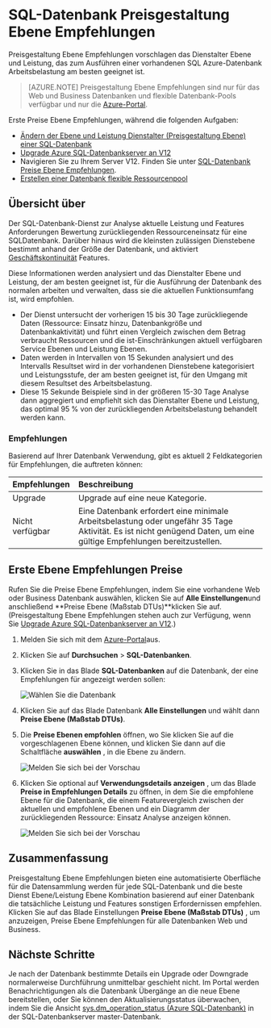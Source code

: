 <properties 
   pageTitle="Preise Ebene Empfehlungen für SQL Azure-Datenbank" 
   description="Beim Ändern von Preise sind Ebenen der Azure-Portal Preise Ebene Empfehlungen vorausgesetzt, sollten Sie die Ebene, die am besten geeignet ist, die zum Ausführen einer vorhandenen Azure SQL-Datenbank die Arbeitsbelastung geeignet ist. Preisgestaltung Ebenen beschreiben das Dienstalter Ebene und Leistung von einer SQL-Datenbank." 
   services="sql-database" 
   documentationCenter="" 
   authors="stevestein" 
   manager="jhubbard" 
   editor="monicar"/>

<tags
   ms.service="sql-database"
   ms.devlang="na"
   ms.topic="article"
   ms.tgt_pltfrm="na"
   ms.workload="data-management" 
   ms.date="08/08/2016"
   ms.author="sstein"/>

# <a name="sql-database-pricing-tier-recommendations"></a>SQL-Datenbank Preisgestaltung Ebene Empfehlungen

 Preisgestaltung Ebene Empfehlungen vorschlagen das Dienstalter Ebene und Leistung, das zum Ausführen einer vorhandenen SQL Azure-Datenbank Arbeitsbelastung am besten geeignet ist.

> [AZURE.NOTE] Preisgestaltung Ebene Empfehlungen sind nur für das Web und Business Datenbanken und flexible Datenbank-Pools verfügbar und nur die [Azure-Portal](https://portal.azure.com/).


Erste Preise Ebene Empfehlungen, während die folgenden Aufgaben:

- [Ändern der Ebene und Leistung Dienstalter (Preisgestaltung Ebene) einer SQL-Datenbank](sql-database-scale-up.md)
- [Upgrade Azure SQL-Datenbankserver an V12](sql-database-upgrade-server-portal.md)
- Navigieren Sie zu Ihrem Server V12. Finden Sie unter [SQL-Datenbank Preise Ebene Empfehlungen](sql-database-service-tier-advisor.md).
- [Erstellen einer Datenbank flexible Ressourcenpool](sql-database-elastic-pool.md#elastic-database-pool-pricing-tier-recommendations)





## <a name="overview"></a>Übersicht über

Der SQL-Datenbank-Dienst zur Analyse aktuelle Leistung und Features Anforderungen Bewertung zurückliegenden Ressourceneinsatz für eine SQL­Datenbank. Darüber hinaus wird die kleinsten zulässigen Dienstebene bestimmt anhand der Größe der Datenbank, und aktiviert [Geschäftskontinuität](sql-database-business-continuity.md) Features. 

Diese Informationen werden analysiert und das Dienstalter Ebene und Leistung, der am besten geeignet ist, für die Ausführung der Datenbank des normalen arbeiten und verwalten, dass sie die aktuellen Funktionsumfang ist, wird empfohlen.

- Der Dienst untersucht der vorherigen 15 bis 30 Tage zurückliegende Daten (Ressource: Einsatz hinzu, Datenbankgröße und Datenbankaktivität) und führt einen Vergleich zwischen dem Betrag verbraucht Ressourcen und die ist-Einschränkungen aktuell verfügbaren Service Ebenen und Leistung Ebenen.
- Daten werden in Intervallen von 15 Sekunden analysiert und des Intervalls Resultset wird in der vorhandenen Dienstebene kategorisiert und Leistungsstufe, der am besten geeignet ist, für den Umgang mit diesem Resultset des Arbeitsbelastung.
- Diese 15 Sekunde Beispiele sind in der größeren 15-30 Tage Analyse dann aggregiert und empfiehlt sich das Dienstalter Ebene und Leistung, das optimal 95 % von der zurückliegenden Arbeitsbelastung behandelt werden kann.

### <a name="recommendations"></a>Empfehlungen

Basierend auf Ihrer Datenbank Verwendung, gibt es aktuell 2 Feldkategorien für Empfehlungen, die auftreten können:


| Empfehlungen | Beschreibung |
| :--- | :--- |
| Upgrade | Upgrade auf eine neue Kategorie. |
| Nicht verfügbar | Eine Datenbank erfordert eine minimale Arbeitsbelastung oder ungefähr 35 Tage Aktivität. Es ist nicht genügend Daten, um eine gültige Empfehlungen bereitzustellen. |

## <a name="getting-pricing-tier-recommendations"></a>Erste Ebene Empfehlungen Preise

Rufen Sie die Preise Ebene Empfehlungen, indem Sie eine vorhandene Web oder Business Datenbank auswählen, klicken Sie auf **Alle Einstellungen**und anschließend **Preise Ebene (Maßstab DTUs)**klicken Sie auf. (Preisgestaltung Ebene Empfehlungen stehen auch zur Verfügung, wenn Sie [Upgrade Azure SQL-Datenbankserver an V12](sql-database-upgrade-server-portal.md).)

1. Melden Sie sich mit dem [Azure-Portal](https://portal.azure.com/)aus.
2. Klicken Sie auf **Durchsuchen** > **SQL-Datenbanken**.
4. Klicken Sie in das Blade **SQL-Datenbanken** auf die Datenbank, der eine Empfehlungen für angezeigt werden sollen:

    ![Wählen Sie die Datenbank][1]

5. Klicken Sie auf das Blade Datenbank **Alle Einstellungen** und wählt dann **Preise Ebene (Maßstab DTUs)**.


7. Die **Preise Ebenen empfohlen** öffnen, wo Sie klicken Sie auf die vorgeschlagenen Ebene können, und klicken Sie dann auf die Schaltfläche **auswählen** , in die Ebene zu ändern.

    ![Melden Sie sich bei der Vorschau][4]

8. Klicken Sie optional auf **Verwendungsdetails anzeigen** , um das Blade **Preise in Empfehlungen Details** zu öffnen, in dem Sie die empfohlene Ebene für die Datenbank, die einem Featurevergleich zwischen der aktuellen und empfohlene Ebenen und ein Diagramm der zurückliegenden Ressource: Einsatz Analyse anzeigen können.

    ![Melden Sie sich bei der Vorschau][5]



## <a name="summary"></a>Zusammenfassung

Preisgestaltung Ebene Empfehlungen bieten eine automatisierte Oberfläche für die Datensammlung werden für jede SQL-Datenbank und die beste Dienst Ebene/Leistung Ebene Kombination basierend auf einer Datenbank die tatsächliche Leistung und Features sonstigen Erfordernissen empfehlen. Klicken Sie auf das Blade Einstellungen **Preise Ebene (Maßstab DTUs)** , um anzuzeigen, Preise Ebene Empfehlungen für alle Datenbanken Web und Business.



## <a name="next-steps"></a>Nächste Schritte

Je nach der Datenbank bestimmte Details ein Upgrade oder Downgrade normalerweise Durchführung unmittelbar geschieht nicht. Im Portal werden Benachrichtigungen als die Datenbank Übergänge an die neue Ebene bereitstellen, oder Sie können den Aktualisierungsstatus überwachen, indem Sie die Ansicht [sys.dm_operation_status (Azure SQL-Datenbank)](https://msdn.microsoft.com/library/dn270022.aspx) in der SQL-Datenbankserver master-Datenbank.


<!--Image references-->
[1]: ./media/sql-database-service-tier-advisor/select-database.png
[4]: ./media/sql-database-service-tier-advisor/choose-pricing-tier.png
[5]: ./media/sql-database-service-tier-advisor/usage-details.png


 
